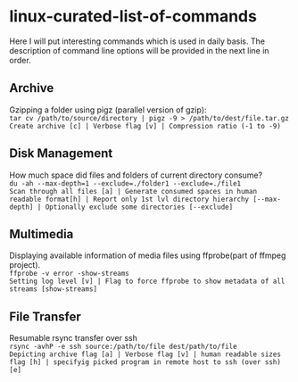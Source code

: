 # linux-curated-list-of-commands
Here I will put interesting commands which is used in daily basis.
The description of command line options will be provided in the next line in order.

## Archive
Gzipping a folder using pigz (parallel version of gzip):     
`tar cv /path/to/source/directory | pigz -9 > /path/to/dest/file.tar.gz`     
`Create archive [c] | Verbose flag [v] | Compression ratio (-1 to -9)`    


## Disk Management
How much space did files and folders of current directory consume?   
`du -ah --max-depth=1 --exclude=./folder1 --exclude=./file1`    
`Scan through all files [a] | Generate consumed spaces in human readable format[h] | Report only 1st lvl directory hierarchy [--max-depth] | Optionally exclude some directories [--exclude]`    


## Multimedia
Displaying available information of media files using ffprobe(part of ffmpeg project).     
`ffprobe -v error -show-streams`     
`Setting log level [v] | Flag to force ffprobe to show metadata of all streams [show-streams]`     


## File Transfer
Resumable rsync transfer over ssh     
`rsync -avhP -e ssh source:/path/to/file dest/path/to/file`         
`Depicting archive flag [a] | Verbose flag [v] | human readable sizes flag [h] | specifyig picked program in remote host to ssh (over ssh) [e]`     


